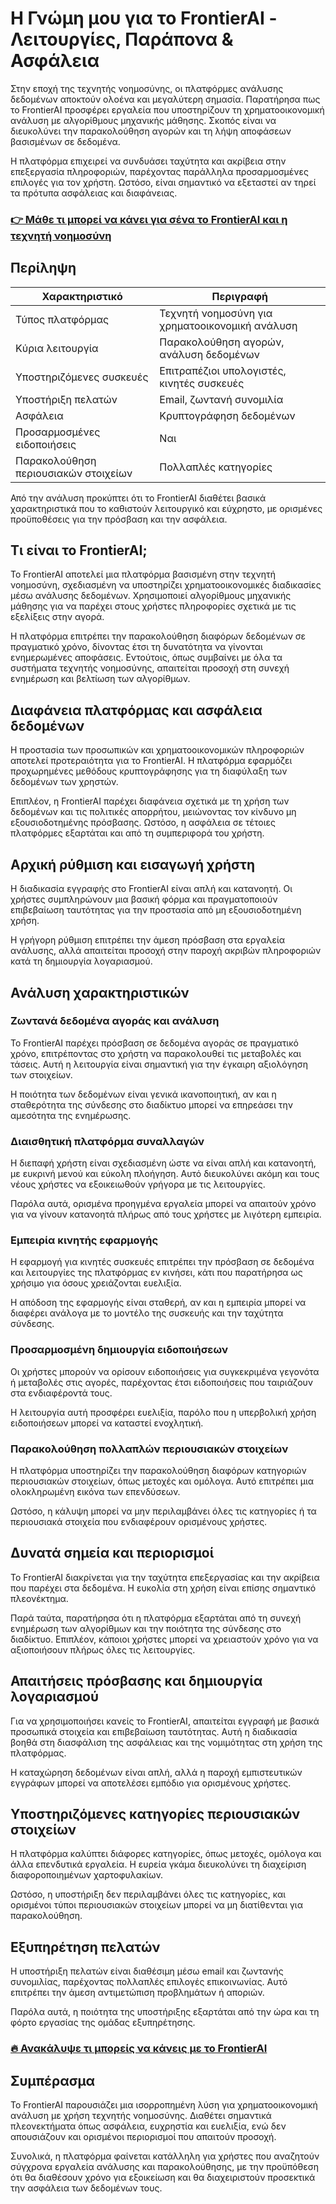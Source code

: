 # Η Γνώμη μου για το FrontierAI - Λειτουργίες, Παράπονα & Ασφάλεια
 

Στην εποχή της τεχνητής νοημοσύνης, οι πλατφόρμες ανάλυσης δεδομένων αποκτούν ολοένα και μεγαλύτερη σημασία. Παρατήρησα πως το FrontierAI προσφέρει εργαλεία που υποστηρίζουν τη χρηματοοικονομική ανάλυση με αλγορίθμους μηχανικής μάθησης. Σκοπός είναι να διευκολύνει την παρακολούθηση αγορών και τη λήψη αποφάσεων βασισμένων σε δεδομένα.

Η πλατφόρμα επιχειρεί να συνδυάσει ταχύτητα και ακρίβεια στην επεξεργασία πληροφοριών, παρέχοντας παράλληλα προσαρμοσμένες επιλογές για τον χρήστη. Ωστόσο, είναι σημαντικό να εξεταστεί αν τηρεί τα πρότυπα ασφάλειας και διαφάνειας.

### [👉 Μάθε τι μπορεί να κάνει για σένα το FrontierAI και η τεχνητή νοημοσύνη](https://tinyurl.com/2dd6fnzn)
## Περίληψη

| Χαρακτηριστικό               | Περιγραφή                                  |
|-----------------------------|-------------------------------------------|
| Τύπος πλατφόρμας             | Τεχνητή νοημοσύνη για χρηματοοικονομική ανάλυση |
| Κύρια λειτουργία             | Παρακολούθηση αγορών, ανάλυση δεδομένων  |
| Υποστηριζόμενες συσκευές     | Επιτραπέζιοι υπολογιστές, κινητές συσκευές |
| Υποστήριξη πελατών           | Email, ζωντανή συνομιλία                   |
| Ασφάλεια                    | Κρυπτογράφηση δεδομένων                      |
| Προσαρμοσμένες ειδοποιήσεις  | Ναι                                        |
| Παρακολούθηση περιουσιακών στοιχείων | Πολλαπλές κατηγορίες                      |

Από την ανάλυση προκύπτει ότι το FrontierAI διαθέτει βασικά χαρακτηριστικά που το καθιστούν λειτουργικό και εύχρηστο, με ορισμένες προϋποθέσεις για την πρόσβαση και την ασφάλεια.

## Τι είναι το FrontierAI;

Το FrontierAI αποτελεί μια πλατφόρμα βασισμένη στην τεχνητή νοημοσύνη, σχεδιασμένη να υποστηρίζει χρηματοοικονομικές διαδικασίες μέσω ανάλυσης δεδομένων. Χρησιμοποιεί αλγορίθμους μηχανικής μάθησης για να παρέχει στους χρήστες πληροφορίες σχετικά με τις εξελίξεις στην αγορά.

Η πλατφόρμα επιτρέπει την παρακολούθηση διαφόρων δεδομένων σε πραγματικό χρόνο, δίνοντας έτσι τη δυνατότητα να γίνονται ενημερωμένες αποφάσεις. Εντούτοις, όπως συμβαίνει με όλα τα συστήματα τεχνητής νοημοσύνης, απαιτείται προσοχή στη συνεχή ενημέρωση και βελτίωση των αλγορίθμων.

## Διαφάνεια πλατφόρμας και ασφάλεια δεδομένων

Η προστασία των προσωπικών και χρηματοοικονομικών πληροφοριών αποτελεί προτεραιότητα για το FrontierAI. Η πλατφόρμα εφαρμόζει προχωρημένες μεθόδους κρυπτογράφησης για τη διαφύλαξη των δεδομένων των χρηστών.

Επιπλέον, η FrontierAI παρέχει διαφάνεια σχετικά με τη χρήση των δεδομένων και τις πολιτικές απορρήτου, μειώνοντας τον κίνδυνο μη εξουσιοδοτημένης πρόσβασης. Ωστόσο, η ασφάλεια σε τέτοιες πλατφόρμες εξαρτάται και από τη συμπεριφορά του χρήστη.

## Αρχική ρύθμιση και εισαγωγή χρήστη

Η διαδικασία εγγραφής στο FrontierAI είναι απλή και κατανοητή. Οι χρήστες συμπληρώνουν μια βασική φόρμα και πραγματοποιούν επιβεβαίωση ταυτότητας για την προστασία από μη εξουσιοδοτημένη χρήση.

Η γρήγορη ρύθμιση επιτρέπει την άμεση πρόσβαση στα εργαλεία ανάλυσης, αλλά απαιτείται προσοχή στην παροχή ακριβών πληροφοριών κατά τη δημιουργία λογαριασμού.

## Ανάλυση χαρακτηριστικών

### Ζωντανά δεδομένα αγοράς και ανάλυση

Το FrontierAI παρέχει πρόσβαση σε δεδομένα αγοράς σε πραγματικό χρόνο, επιτρέποντας στο χρήστη να παρακολουθεί τις μεταβολές και τάσεις. Αυτή η λειτουργία είναι σημαντική για την έγκαιρη αξιολόγηση των στοιχείων.

Η ποιότητα των δεδομένων είναι γενικά ικανοποιητική, αν και η σταθερότητα της σύνδεσης στο διαδίκτυο μπορεί να επηρεάσει την αμεσότητα της ενημέρωσης.

### Διαισθητική πλατφόρμα συναλλαγών

Η διεπαφή χρήστη είναι σχεδιασμένη ώστε να είναι απλή και κατανοητή, με ευκρινή μενού και εύκολη πλοήγηση. Αυτό διευκολύνει ακόμη και τους νέους χρήστες να εξοικειωθούν γρήγορα με τις λειτουργίες.

Παρόλα αυτά, ορισμένα προηγμένα εργαλεία μπορεί να απαιτούν χρόνο για να γίνουν κατανοητά πλήρως από τους χρήστες με λιγότερη εμπειρία.

### Εμπειρία κινητής εφαρμογής

Η εφαρμογή για κινητές συσκευές επιτρέπει την πρόσβαση σε δεδομένα και λειτουργίες της πλατφόρμας εν κινήσει, κάτι που παρατήρησα ως χρήσιμο για όσους χρειάζονται ευελιξία.

Η απόδοση της εφαρμογής είναι σταθερή, αν και η εμπειρία μπορεί να διαφέρει ανάλογα με το μοντέλο της συσκευής και την ταχύτητα σύνδεσης.

### Προσαρμοσμένη δημιουργία ειδοποιήσεων

Οι χρήστες μπορούν να ορίσουν ειδοποιήσεις για συγκεκριμένα γεγονότα ή μεταβολές στις αγορές, παρέχοντας έτσι ειδοποιήσεις που ταιριάζουν στα ενδιαφέροντά τους.

Η λειτουργία αυτή προσφέρει ευελιξία, παρόλο που η υπερβολική χρήση ειδοποιήσεων μπορεί να καταστεί ενοχλητική.

### Παρακολούθηση πολλαπλών περιουσιακών στοιχείων

Η πλατφόρμα υποστηρίζει την παρακολούθηση διαφόρων κατηγοριών περιουσιακών στοιχείων, όπως μετοχές και ομόλογα. Αυτό επιτρέπει μια ολοκληρωμένη εικόνα των επενδύσεων.

Ωστόσο, η κάλυψη μπορεί να μην περιλαμβάνει όλες τις κατηγορίες ή τα περιουσιακά στοιχεία που ενδιαφέρουν ορισμένους χρήστες.

## Δυνατά σημεία και περιορισμοί

Το FrontierAI διακρίνεται για την ταχύτητα επεξεργασίας και την ακρίβεια που παρέχει στα δεδομένα. Η ευκολία στη χρήση είναι επίσης σημαντικό πλεονέκτημα.

Παρά ταύτα, παρατήρησα ότι η πλατφόρμα εξαρτάται από τη συνεχή ενημέρωση των αλγορίθμων και την ποιότητα της σύνδεσης στο διαδίκτυο. Επιπλέον, κάποιοι χρήστες μπορεί να χρειαστούν χρόνο για να αξιοποιήσουν πλήρως όλες τις λειτουργίες.

## Απαιτήσεις πρόσβασης και δημιουργία λογαριασμού

Για να χρησιμοποιήσει κανείς το FrontierAI, απαιτείται εγγραφή με βασικά προσωπικά στοιχεία και επιβεβαίωση ταυτότητας. Αυτή η διαδικασία βοηθά στη διασφάλιση της ασφάλειας και της νομιμότητας στη χρήση της πλατφόρμας.

Η καταχώρηση δεδομένων είναι απλή, αλλά η παροχή εμπιστευτικών εγγράφων μπορεί να αποτελέσει εμπόδιο για ορισμένους χρήστες.

## Υποστηριζόμενες κατηγορίες περιουσιακών στοιχείων

Η πλατφόρμα καλύπτει διάφορες κατηγορίες, όπως μετοχές, ομόλογα και άλλα επενδυτικά εργαλεία. Η ευρεία γκάμα διευκολύνει τη διαχείριση διαφοροποιημένων χαρτοφυλακίων.

Ωστόσο, η υποστήριξη δεν περιλαμβάνει όλες τις κατηγορίες, και ορισμένοι τύποι περιουσιακών στοιχείων μπορεί να μη διατίθενται για παρακολούθηση.

## Εξυπηρέτηση πελατών

Η υποστήριξη πελατών είναι διαθέσιμη μέσω email και ζωντανής συνομιλίας, παρέχοντας πολλαπλές επιλογές επικοινωνίας. Αυτό επιτρέπει την άμεση αντιμετώπιση προβλημάτων ή αποριών.

Παρόλα αυτά, η ποιότητα της υποστήριξης εξαρτάται από την ώρα και τη φόρτο εργασίας της ομάδας εξυπηρέτησης.

### [🔥 Ανακάλυψε τι μπορείς να κάνεις με το FrontierAI](https://tinyurl.com/2dd6fnzn)
## Συμπέρασμα

Το FrontierAI παρουσιάζει μια ισορροπημένη λύση για χρηματοοικονομική ανάλυση με χρήση τεχνητής νοημοσύνης. Διαθέτει σημαντικά πλεονεκτήματα όπως ασφάλεια, ευχρηστία και ευελιξία, ενώ δεν απουσιάζουν και ορισμένοι περιορισμοί που απαιτούν προσοχή.

Συνολικά, η πλατφόρμα φαίνεται κατάλληλη για χρήστες που αναζητούν σύγχρονα εργαλεία ανάλυσης και παρακολούθησης, με την προϋπόθεση ότι θα διαθέσουν χρόνο για εξοικείωση και θα διαχειριστούν προσεκτικά την ασφάλεια των δεδομένων τους.